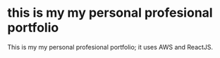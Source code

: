 # this is my my personal profesional portfolio

This is my my personal profesional portfolio; it uses AWS and ReactJS.

